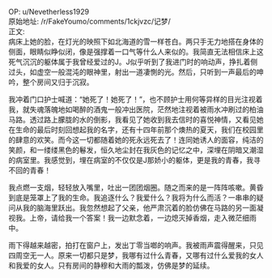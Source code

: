 
OP: u/Nevetherless1929  
原始地址: /r/FakeYoumo/comments/1ckjvzc/记梦/  
正文:  
病床上她的脸，在灯光的映照下如北海道的雪一样苍白。两只手无力地搭在身体的侧面，眼睛似睁似闭，像是强撑着一口气等什么人来似的。我简直无法相信床上这死气沉沉的躯体属于我曾经爱过的J。J似乎听到了我进门时的响动声，挣扎着侧过头，如虚空一般混沌的眼神里，射出一道凄惻的光。然后，只听到一声最后的呻吟，整个房间又归于沉寂。

我冲着门口护士喊道：“她死了！她死了！”，也不顾护士用何等异样的目光注视着我，就失魂落魄地如喝醉的酒鬼一般冲出医院，茫然地注视着被雨水冲刷过的柏油马路。透过路上朦胧的水的倒影，我看见了她收到我去信时的喜悦神情，又看见她在生命的最后时刻回想起我的名字，还有十四年前那个燠热的夏天，我们在校园里的肆意的欢笑。而今这一切都随着她的死永远死去了！连同她诱人的面容，纯洁的笑颜，和一缕缕黑色的鬈发，恒久地尘封在我灰色的记忆之中，深埋在阴暗又潮湿的病室里。我感觉到，埋在病室的不仅仅是J那娇小的躯体，更是我的青春，我寻不回的青春！

我点燃一支烟，轻轻放入嘴里，吐出一团团烟圈。随之而来的是一阵阵咳嗽。黄昏到底是笼罩上了我的生命。我追逐什么？我爱什么？我将为什么而活？一串串的疑问从我的脑海里跃出。我忽然想起了父亲，他严肃沉着的脸仿佛在马路的另一面凝视我。上帝，请给我一个答案！我一边默念着，一边熄灭掉香烟，走入微茫细雨中。

雨下得越来越密，拍打在窗户上，发出丁零当啷的响声。我被雨声震得醒来，只见四周空无一人。原来一切都只是梦，我哪有过什么青春，又哪有过什么爱我的女人和我爱的女人。只有房间的静穆和大雨的瓢泼，仿佛是梦的延续。

